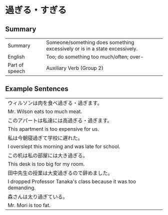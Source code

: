 # 過ぎる・すぎる

## Summary

<table><tr>   <td>Summary<td>   <td>Someone/something does something excessively or is in a state excessively.</td><tr><tr>   <td>English<td>   <td>Too; do something too much/often; over-</td><tr><tr>   <td>Part of speech<td>   <td>Auxiliary Verb (Group 2)</td><tr></table></table></table>

## Example Sentences

<table><tr><td>ウィルソンは肉を食べ過ぎる・過ぎます。<td><tr><tr><td>Mr. Wilson eats too much meat.<td><tr><tr><td>このアパートは私達には高過ぎる・過ぎます。<td><tr><tr><td>This apartment is too expensive for us.<td><tr><tr><td>私は今朝寝過ぎて学校に遅れた。<td><tr><tr><td>I overslept this morning and was late for school.<td><tr><tr><td>この机は私の部屋には大き過ぎる。<td><tr><tr><td>This desk is too big for my room.<td><tr><tr><td>田中先生の授業は大変過ぎるので辞めました。<td><tr><tr><td>I dropped Professor Tanaka's class because it was too demanding.<td><tr><tr><td>森さんは太り過ぎている。<td><tr><tr><td>Mr. Mori is too fat.<td><tr></table>


